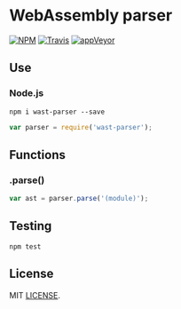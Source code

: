 # WebAssembly parser
[![NPM](https://badge.fury.io/js/wast-parser.svg)](http://badge.fury.io/js/wast-parser) [![Travis](https://travis-ci.org/drom/wast-parser.svg)](https://travis-ci.org/drom/wast-parser) [![appVeyor](https://ci.appveyor.com/api/projects/status/uly3uspj4w4rjw8q?svg=true)](https://ci.appveyor.com/project/drom/wast-parser)

## Use
### Node.js

```
npm i wast-parser --save
```

```js
var parser = require('wast-parser');
```

## Functions
### .parse()

```js
var ast = parser.parse('(module)');
```

## Testing
`npm test`

## License
MIT [LICENSE](https://github.com/drom/wast-parser/blob/master/LICENSE).
